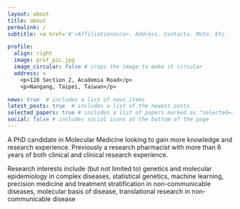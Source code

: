 ```yaml
---
layout: about
title: about
permalink: /
subtitle: <a href='#'>Affiliations</a>. Address. Contacts. Moto. Etc.

profile:
  align: right
  image: prof_pic.jpg
  image_circular: false # crops the image to make it circular
  address: >
    <p>128 Section 2, Academia Road</p>
    <p>Nangang, Taipei, Taiwan</p>

news: true  # includes a list of news items
latest_posts: true  # includes a list of the newest posts
selected_papers: true # includes a list of papers marked as "selected={true}"
social: false # includes social icons at the bottom of the page
---
```


A PhD candidate in Molecular Medicine looking to gain more knowledge and research experience. Previously a research pharmacist with more than 6 years of both clinical and clinical research experience.

Research interests include (but not limited to) genetics and molecular epidemiology in complex diseases, statistical genetics, machine learning, precision medicine and treatment stratification in non-communicable diseases, molecular basis of disease, translational research in non-communicable disease
